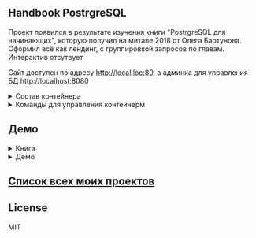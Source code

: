 ## Handbook PostrgreSQL

Проект появился в результате изучения книги "PostrgreSQL для начинающих", которую получил на митапе 2018 от Олега Бартунова. Оформил всё как лендинг, с группировкой запросов по главам. Интерактив отсутвует

Сайт доступен по адресу http://local.loc:80, а админка для управления БД http://localhost:8080

<details>
    <summary>Состав контейнера</summary>
    
* PHP-fpm latest
* Ngnix
* Postgresql 10
* Adminer
</details>


<details>
    <summary>Команды для управления контейнерм</summary>
    
   Первый запуск
    
```
make start
```
 
 Остановка
    
```
make stop
```   

Старт

```
make start
```  
	
Рестарт
	
```
make restart
```

Прекращение работы контейнера

```
make stop
```

Аналог composer update

```
make composer-update
```

Аналог composer install

```
make composer-install
```

Инициализация зависимостей composer c update

```
make composer
```
	
Production composer build
	
```
   make composer-prod
```
</details>


## Демо 

<details>
  <summary>Книга</summary>
  
![handbook postgresql][HandbookPostgreSQL]  
</details>  

<details>
  <summary>Демо</summary>
  
![demo][Demo]
</details> 


## [Список всех моих проектов][ListAllMyProject]

License
----
MIT

[ListAllMyProject]:<https://github.com/iebrosalin/all_public_projects>

[HandbookPostgreSQL]:<https://github.com/iebrosalin/public_web/blob/backend/pure_php/handbook_postgresql/descriptions/gif/handbook_postgresql.jpg>
[Demo]:<https://github.com/iebrosalin/public_web/blob/backend/pure_php/handbook_postgresql/descriptions/gif/demo.gif>
